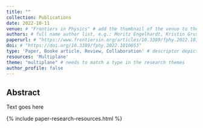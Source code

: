```yaml
---
title: ""
collection: Publications
date: 2022-10-11
venue: # "Frontiers in Physics" # add the thumbnail of the venue to the images folder with the other journal icons ifyou want to have it displayed. 
authors: # full name author list, e.g.: Moritz Engelhardt, Kristin Grussmayer
paperurl: # "https://www.frontiersin.org/articles/10.3389/fphy.2022.1010053/full"
doi: # "https://doi.org/10.3389/fphy.2022.1010053"
type: 'Paper, Booke article, Review, Collaboration' # descriptor depicted in the id-card
resources: 'Multiplane'
theme: "multiplane" # needs to match a type in the research themes
author_profile: false
---
```


<h2> Abstract </h2>
<p align= "justify">
Text goes here </p>

{% include paper-research-resources.html %}